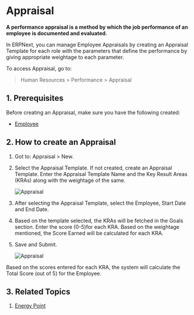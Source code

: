 <!-- add-breadcrumbs -->
# Appraisal

**A performance appraisal is a method by which the job performance of an employee is documented and evaluated.**

In ERPNext, you can manage Employee Appraisals by creating an Appraisal
Template for each role with the parameters that define the performance by
giving appropriate weightage to each parameter.


To access Appraisal, go to:

> Human Resources > Performance > Appraisal

## 1. Prerequisites

Before creating an Appraisal, make sure you have the following created:

* [Employee](/docs/v13/user/manual/en/human-resources/employee)

## 2. How to create an Appraisal

1. Got to: Appraisal > New.
1. Select the Appraisal Template. If not created, create an Appraisal Template. Enter the Appraisal Template Name and the Key Result Areas (KRAs) along with the weightage of the same.

    <img class="screenshot" alt="Appraisal" src="{{docs_base_url}}/v13/assets/img/human-resources/appraisal-template.png">


1. After selecting the Appraisal Template, select the Employee, Start Date and End Date.
1. Based on the template selected, the KRAs will be fetched in the Goals section. Enter the score (0-5)for each KRA. Based on the weightage mentioned, the Score Earned will be calculated for each KRA.
1. Save and Submit.

    <img class="screenshot" alt="Appraisal" src="{{docs_base_url}}/v13/assets/img/human-resources/appraisal.png">



Based on the scores entered for each KRA, the system will calculate the Total Score (out of 5) for the Employee.

## 3. Related Topics

1. [Energy Point](/docs/v13/user/manual/en/setting-up/energy-point-system)

